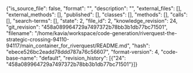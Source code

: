 {"is_source_file": false, "format": "", "description": "", "external_files": [], "external_methods": [], "published": [], "classes": [], "methods": [], "calls": [], "search-terms": [], "state": 2, "file_id": 2, "knowledge_revision": 24, "git_revision": "458a089964729a7497372b78bb3b1db77bc71501", "filename": "/home/kavia/workspace/code-generation/riverquest-the-strategic-crossing-94110-94117/main_container_for_riverquest/README.md", "hash": "ebece526bc2eadd78ddd787a76c56607", "format-version": 4, "code-base-name": "default", "revision_history": [{"24": "458a089964729a7497372b78bb3b1db77bc71501"}]}